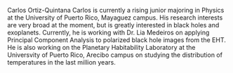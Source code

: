 Carlos Ortiz-Quintana
Carlos is currently a rising junior majoring in Physics at the University of Puerto Rico, Mayaguez campus. His research interests are very broad at the moment, but is greatly interested in black holes and exoplanets. Currently, he is working with Dr. Lia Medeiros on applying Principal Component Analysis to polarized black hole images from the EHT. He is also working on the Planetary Habitability Laboratory at the Universvity of Puerto Rico, Arecibo campus on studying the distribution of temperatures in the last million years.  






